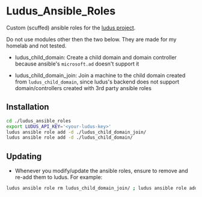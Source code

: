 # Ludus_Ansible_Roles

Custom (scuffed) ansible roles for the [ludus project](https://gitlab.com/badsectorlabs/ludus). 

Do not use modules other then the two below. They are made for my homelab and not tested. 

- ludus_child_domain: Create a child domain and domain controller because ansible's `microsoft.ad` doesn't support it 

- ludus_child_domain_join: Join a machine to the child domain created from `ludus_child_domain`, since ludus's backend does not support domain/controllers created with 3rd party ansible roles 

## Installation 

```bash
cd ./ludus_ansible_roles 
export LUDUS_API_KEY='<your-ludus-key>'
ludus ansible role add -d ./ludus_child_domain_join/
ludus ansible role add -d ./ludus_child_domain/ 
```

## Updating 

- Whenever you modify/update the ansible roles, ensure to remove and re-add them to ludus. For example: 

```bash
ludus ansible role rm ludus_child_domain_join/ ; ludus ansible role add -d ./ludus_child_domain_join/
```